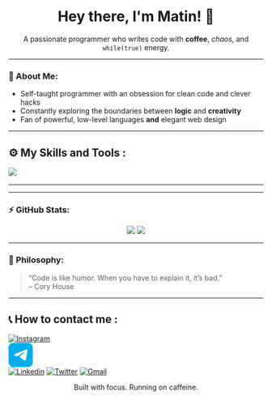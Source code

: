 <h1 align="center">Hey there, I'm Matin! 👋</h1>

<p align="center">
  A passionate programmer who writes code with <strong>coffee</strong>, <em>chaos</em>, and <code>while(true)</code> energy.
</p>

---

### 🧠 About Me:
- Self-taught programmer with an obsession for clean code and clever hacks  
- Constantly exploring the boundaries between **logic** and **creativity**  
- Fan of powerful, low-level languages **and** elegant web design  

---

<h2>⚙️ My Skills and Tools :</h2>

<img src="https://skillicons.dev/icons?i=python,c,cpp,java,bash,arduino,androidstudio,html,css,js,php,vscode&perline=6" />

<hr />

---

### ⚡ GitHub Stats:
<p align="center">
  <img src="https://github-readme-stats.vercel.app/api?username=matinhajiseftjani400&show_icons=true&theme=radical" width="49%" />
  <img src="https://github-readme-stats.vercel.app/api/top-langs/?username=matinhajiseftjani400&layout=compact&theme=radical" width="49%" />
</p>

---

### 📜 Philosophy:
> “Code is like humor. When you have to explain it, it’s bad.”  
> – Cory House

---

<h2>📞 How to contact me :</h2>

<a href="https://www.instagram.com/matinhajiseftjani.dev" target="_blank"><img src="https://skillicons.dev/icons?i=instagram" alt="Instagram" /></a>
<a href="https://t.me/matinhajiseftjani400" target="_blank" style="display: block; width: 48px; height: 48px;"><img src="./Images/telegram.png" alt="Telegram" /></a>
<a href="https://linkedin.com/in/matinhajiseftjani400" target="_blank"><img src="https://skillicons.dev/icons?i=linkedin" alt="Linkedin" /></a>
<a href="https://www.twitter.com/matinseftjani40" target="_blank"><img src="https://skillicons.dev/icons?i=twitter" alt="Twitter" /></a>
<a href="mailto:m.matin.hajiseftjani@gmail.com" target="_blank"><img src="https://skillicons.dev/icons?i=gmail" alt="Gmail" /></a>

<p align="center">
  Built with focus. Running on caffeine.
</p>
